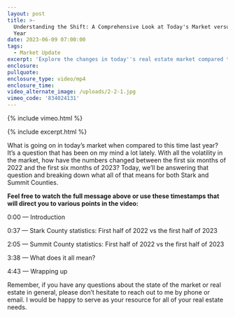 ```yaml
---
layout: post
title: >-
  Understanding the Shift: A Comprehensive Look at Today's Market versus Last
  Year
date: 2023-06-09 07:00:00
tags:
  - Market Update
excerpt: 'Explore the changes in today''s real estate market compared to last year. '
enclosure:
pullquote:
enclosure_type: video/mp4
enclosure_time:
video_alternate_image: /uploads/2-2-1.jpg
vimeo_code: '834024131'
---
```

{% include vimeo.html %}

{% include excerpt.html %}

What is going on in today’s market when compared to this time last year? It’s a question that has been on my mind a lot lately. With all the volatility in the market, how have the numbers changed between the first six months of 2022 and the first six months of 2023? Today, we’ll be answering that question and breaking down what all of that means for both Stark and Summit Counties.

**Feel free to watch the full message above or use these timestamps that will direct you to various points in the video:**

0:00 — Introduction

0:37 — Stark County statistics: First half of 2022 vs the first half of 2023

2:05 — Summit County statistics: First half of 2022 vs the first half of 2023

3:38 — What does it all mean?

4:43 — Wrapping up

Remember, if you have any questions about the state of the market or real estate in general, please don’t hesitate to reach out to me by phone or email. I would be happy to serve as your resource for all of your real estate needs.